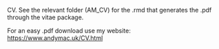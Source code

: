 CV. See the relevant folder (AM_CV) for the .rmd that generates the .pdf through the vitae package.

For an easy .pdf download use my website: https://www.andymac.uk/CV.html

